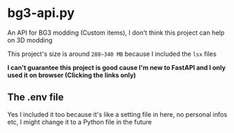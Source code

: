 # bg3-api.py

An API for BG3 modding (Custom items), I don't think this project can help on 3D modding

This project's size is around `288~340 MB` because I included the `lsx` files

**I can't guarantee this project is good cause I'm new to FastAPI and I only used it on browser (Clicking the links only)**

## The .env file

Yes I included it too because it's like a setting file in here, no personal infos etc, I might change it to a Python file in the future
